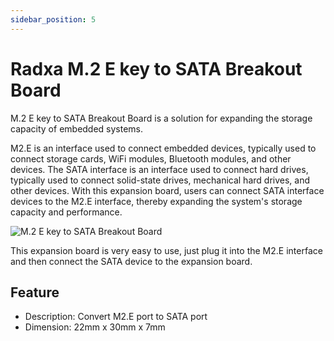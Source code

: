 ```yaml
---
sidebar_position: 5
---
```


# Radxa M.2 E key to SATA Breakout Board

M.2 E key to SATA Breakout Board is a solution for expanding the storage capacity of embedded systems.

M2.E is an interface used to connect embedded devices, typically used to connect storage cards, WiFi modules, Bluetooth modules, and other devices. The SATA interface is an interface used to connect hard drives, typically used to connect solid-state drives, mechanical hard drives, and other devices. With this expansion board, users can connect SATA interface devices to the M2.E interface, thereby expanding the system's storage capacity and performance.

![M.2 E key to SATA Breakout Board](/img/accessories/m2e-to-sata-1.webp)

This expansion board is very easy to use, just plug it into the M2.E interface and then connect the SATA device to the expansion board.

## Feature

- Description: Convert M2.E port to SATA port
- Dimension: 22mm x 30mm x 7mm
